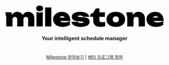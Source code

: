 <!--suppress HtmlDeprecatedAttribute -->
<div align="center">

![Milestone](/.github/assets/logo.svg)
<h3>Your intelligent schedule manager</h3>

<h1></h1>

[Milestone 알아보기](../docs/README.md) | [베타 프로그램 참여](../docs/beta.md)
</div>
